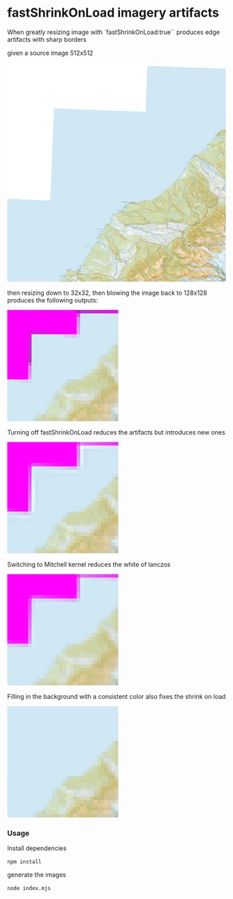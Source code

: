 # fastShrinkOnLoad imagery artifacts

When greatly resizing image with `fastShrinkOnLoad:true`` produces edge artifacts with sharp borders

given a source image 512x512 

![](./source/source-9-497-324.tiff.webp)

then resizing down to 32x32, then blowing the image back to 128x128 produces the following outputs:

![](./output/32_default@8.png)

Turning off fastShrinkOnLoad reduces the artifacts but introduces new ones

![](./output/32_shrink_false@8.png)

Switching to Mitchell kernel reduces the white of lanczos

![](./output/32_shrink_false_mitchell@8.png)

Filling in the background with a consistent color also fixes the shrink on load

![](./output/background@8.png)


### Usage


Install dependencies

```
npm install
```

generate the images

```
node index.mjs
```